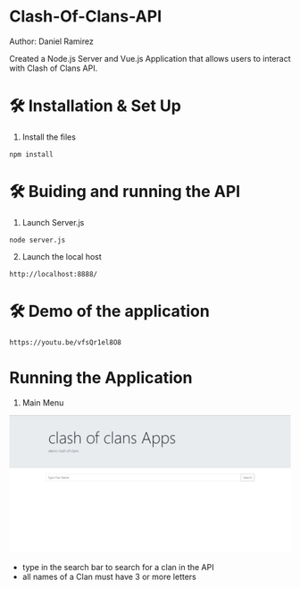 # Clash-Of-Clans-API
Author: Daniel Ramirez

Created a Node.js Server and Vue.js Application that allows users to interact with Clash of Clans API.

# 🛠 Installation & Set Up
1. Install the files
```
npm install
```

# 🛠 Buiding and running the API
1. Launch Server.js
```
node server.js
```
2. Launch the local host
```
http://localhost:8888/
```

# 🛠 Demo of the application
```
https://youtu.be/vfsQr1el8O8
```
# Running the Application
1. Main Menu
<img src="https://github.com/Dramir99/Clash-Of-Clans-API/blob/main/clash_of_clans_example_images/Main_Menu.jpg" alt="Main Menu"/>

- type in the search bar to search for a clan in the API
- all names of a Clan must have 3 or more letters

